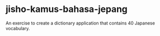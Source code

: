 # jisho-kamus-bahasa-jepang
An exercise to create a dictionary application that contains 40 Japanese vocabulary.
